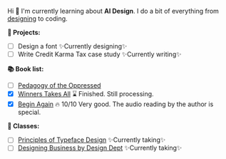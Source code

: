 Hi 👋 
I'm currently learning about **AI Design**. I do a bit of everything from [designing](http://www.dribbble.com/nabil) to coding.


**🚀 Projects:**
- [ ] Design a font ✨Currently designing✨
- [ ] Write Credit Karma Tax case study ✨Currently writing✨

**📚 Book list:**
- [ ] [Pedagogy of the Oppressed](https://www.bloomsbury.com/us/pedagogy-of-the-oppressed-9780826412768/)
- [x] [Winners Takes All](https://www.penguinrandomhouse.com/books/539747/winners-take-all-by-anand-giridharadas/) ⌛️ Finished. Still processing.
- [x] [Begin Again](https://www.penguinrandomhouse.com/books/575725/begin-again-by-eddie-s-glaude-jr/) 🔥 10/10 Very good. The audio reading by the author is special.

**🍎 Classes:**
- [ ] [Principles of Typeface Design](http://coopertype.org/event/principles_of_typeface_design_sp21a) ✨Currently taking✨
- [ ] [Designing Business by Design Dept](https://www.designdept.co/workshops/2021/biz-03) ✨Currently taking✨

<!--
**nabilkaz/nabilkaz** is a ✨ _special_ ✨ repository because its `README.md` (this file) appears on your GitHub profile.

Here are some ideas to get you started:

- 🔭 I’m currently working on ...
- 🌱 I’m currently learning ...
- 👯 I’m looking to collaborate on ...
- 🤔 I’m looking for help with ...
- 💬 Ask me about ...
- 📫 How to reach me: ...
- 😄 Pronouns: ...
- ⚡ Fun fact: ...
-->
